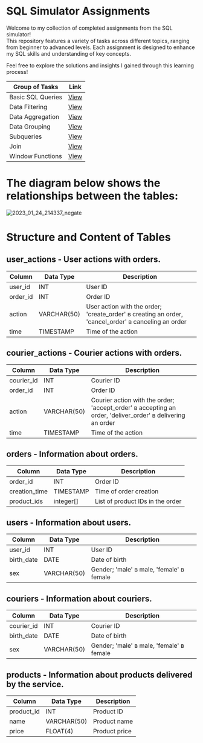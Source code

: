 # SQL Simulator Assignments

Welcome to my collection of completed assignments from the SQL simulator!  
This repository features a variety of tasks across different topics, ranging from beginner to advanced levels. Each assignment is designed to enhance my SQL skills and understanding of key concepts.  

Feel free to explore the solutions and insights I gained through this learning process!

| Group of Tasks   |Link                                                                          |
|------------------|------------------------------------------------------------------------------|
| Basic SQL Queries| [View](sql_simulator_basic_sql_queries.md) |
| Data Filtering| [View](sql_simulator_data_filtering.md) |
| Data Aggregation| [View](sql_simulator_data_aggregation.md) |
| Data Grouping| [View](sql_simulator_data_grouping.md) |
| Subqueries| [View](sql_simulator_subqueries.md) |
| Join| [View](sql_simulator_join.md)|
| Window Functions| [View](sql_simulator_window_functions.md)|


# The diagram below shows the relationships between the tables:
![2023_01_24_214337_negate](https://github.com/user-attachments/assets/67e1bf10-e3d4-4aa9-bb3e-37a65d3d729b)

# Structure and Content of Tables

## user_actions -  User actions with orders.

| Column      | Data Type     | Description                                                        |
|-------------|----------------|--------------------------------------------------------------------|
| user_id     | INT            | User ID                                                           |
| order_id    | INT            | Order ID                                                          |
| action      | VARCHAR(50)    | User action with the order; 'create_order' в creating an order, 'cancel_order' в canceling an order |
| time        | TIMESTAMP      | Time of the action                                                |

## courier_actions - Courier actions with orders.

| Column      | Data Type     | Description                                                        |
|-------------|----------------|--------------------------------------------------------------------|
| courier_id  | INT            | Courier ID                                                        |
| order_id    | INT            | Order ID                                                          |
| action      | VARCHAR(50)    | Courier action with the order; 'accept_order' в accepting an order, 'deliver_order' в delivering an order |
| time        | TIMESTAMP      | Time of the action                                                |

## orders - Information about orders.

| Column          | Data Type     | Description                                                  |
|-----------------|----------------|--------------------------------------------------------------|
| order_id        | INT            | Order ID                                                   |
| creation_time   | TIMESTAMP      | Time of order creation                                     |
| product_ids     | integer[]      | List of product IDs in the order                          |

## users - Information about users.

| Column      | Data Type     | Description                                                  |
|-------------|----------------|--------------------------------------------------------------|
| user_id     | INT            | User ID                                                   |
| birth_date  | DATE           | Date of birth                                             |
| sex         | VARCHAR(50)    | Gender; 'male' в male, 'female' в female                  |

## couriers - Information about couriers.

| Column      | Data Type     | Description                                                  |
|-------------|----------------|--------------------------------------------------------------|
| courier_id  | INT            | Courier ID                                                |
| birth_date  | DATE           | Date of birth                                            |
| sex         | VARCHAR(50)    | Gender; 'male' в male, 'female' в female                  |

## products - Information about products delivered by the service.

| Column      | Data Type     | Description                                                  |
|-------------|----------------|--------------------------------------------------------------|
| product_id  | INT            | Product ID                                               |
| name        | VARCHAR(50)    | Product name                                            |
| price       | FLOAT(4)       | Product price                                           |

